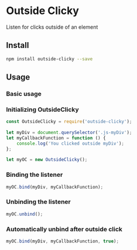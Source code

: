 # Outside Clicky

Listen for clicks outside of an element

## Install

```bash
npm install outside-clicky --save
```
    
## Usage

### Basic usage

### Initializing OutsideClicky

```javascript
const OutsideClicky = require('outside-clicky');
    
let myDiv = document.querySelector('.js-myDiv');
let myCallbackFunction = function () {
	console.log('You clicked outside myDiv');
};
    
let myOC = new OutsideClicky();
```

### Binding the listener

```javascript
myOC.bind(myDiv, myCallbackFunction);
```

### Unbinding the listener

```javascript
myOC.unbind();
```

### Automatically unbind after outside click

```javascript
myOC.bind(myDiv, myCallbackFunction, true);
```